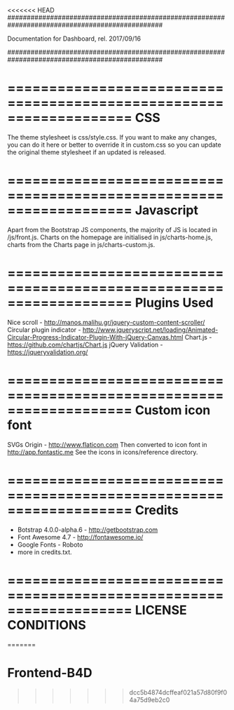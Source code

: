 <<<<<<< HEAD
################################################################################################

Documentation for Dashboard, rel. 2017/09/16

################################################################################################

===================================================================
CSS
===================================================================
The theme stylesheet is css/style.css. If you want to make any changes, 
you can do it here or better to override it in custom.css so you can update the original theme stylesheet if an updated is released. 

===================================================================
Javascript
===================================================================
Apart from the Bootstrap JS components, the majority of JS is located in /js/front.js. 
Charts on the homepage are initialised in js/charts-home.js, charts from the Charts page in js/charts-custom.js. 

===================================================================
Plugins Used
===================================================================
Nice scroll - http://manos.malihu.gr/jquery-custom-content-scroller/
Circular plugin indicator - http://www.jqueryscript.net/loading/Animated-Circular-Progress-Indicator-Plugin-With-jQuery-Canvas.html
Chart.js - https://github.com/chartjs/Chart.js
jQuery Validation - https://jqueryvalidation.org/

===================================================================
Custom icon font
===================================================================
SVGs Origin - http://www.flaticon.com
Then converted to icon font in http://app.fontastic.me
See the icons in icons/reference directory.

===================================================================
Credits
===================================================================
- Botstrap 4.0.0-alpha.6 - http://getbootstrap.com
- Font Awesome 4.7 - http://fontawesome.io/
- Google Fonts - Roboto
- more in credits.txt.

===================================================================
 LICENSE CONDITIONS
===================================================================
=======
# Frontend-B4D
>>>>>>> dcc5b4874dcffeaf021a57d80f9f04a75d9eb2c0
